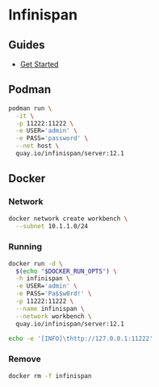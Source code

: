 # Infinispan

<!--
https://keycloak.discourse.group/t/keycloak-with-centralized-cache-store/1846
-->

## Guides

- [Get Started](https://infinispan.org/get-started/)

## Podman

```sh
podman run \
  -it \
  -p 11222:11222 \
  -e USER='admin' \
  -e PASS='password' \
  --net host \
  quay.io/infinispan/server:12.1
```

## Docker

### Network

```sh
docker network create workbench \
  --subnet 10.1.1.0/24
```

### Running

```sh
docker run -d \
  $(echo "$DOCKER_RUN_OPTS") \
  -h infinispan \
  -e USER='admin' \
  -e PASS='Pa$$w0rd!' \
  -p 11222:11222 \
  --name infinispan \
  --network workbench \
  quay.io/infinispan/server:12.1
```

```sh
echo -e '[INFO]\thttp://127.0.0.1:11222'
```

### Remove

```sh
docker rm -f infinispan
```

